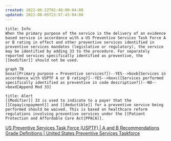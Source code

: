 ```yaml
---
created: 2022-06-22T02:48:00-04:00
updated: 2022-08-05T23:57:43-04:00
---
```


```ad-Info
title: Info
When the primary purpose of the service is the delivery of an evidence based service in accordance with a US Preventive Services Task Force A or B rating in effect and other preventive services identified in preventive services mandates (legislative or regulatory), the service may be identified by adding 33 to the procedure. For separately reported services specifically identified as preventive, the [[modifier]] should not be used.
```

```mermaid
graph TB
boxa([Primary purpose = Preventive services?])--YES-->boxb[Services in accordance with USPTF A or B rating?]--YES-->boxc([Services performed specifically identified as preventive in code description?])--NO-->boxd[Append Mod 33]
```

```ad-warning
title: Alert
[[Modifier]] 33 is used to indicate to a payer that the [[Copay|copayment]] and [[deductible]] for a preventive service being performed should be waived. This is based on healthcare reform regulations involving preventive services under the [[Patient Protection and Affordable Care Act|PPACA]].
```

[US Preventive Services Task Force (USPTF) | A and B Recommendations](https://www.uspreventiveservicestaskforce.org/uspstf/recommendation-topics/uspstf-and-b-recommendations)
[Grade Definitions | United States Preventive Services Taskforce](https://www.uspreventiveservicestaskforce.org/uspstf/about-uspstf/methods-and-processes/grade-definitions)